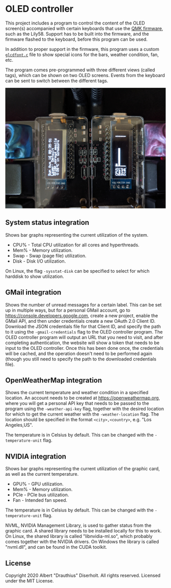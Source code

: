 # OLED controller

This project includes a program to control the content of the OLED screen(s) accompanied with certain keyboards that use
the [QMK firmware](https://github.com/Drauthius/qmk_firmware), such as the Lily58. Support has to be built into the
firmware, and the firmware flashed to the keyboard, before this program can be used.

In addition to proper support in the firmware, this program uses a custom
[`glcdfont.c`](https://github.com/Drauthius/qmk_firmware/keyboards/lily58/keymaps/albhen/glcdfont.c) file to show
special icons for the bars, weather condition, fan, etc.

The program comes pre-programmed with three different views (called tags), which can be shown on two OLED screens.
Events from the keyboard can be sent to switch between the different tags.

![Example](example.jpg)

## System status integration

Shows bar graphs representing the current utilization of the system.
* CPU% - Total CPU utilization for all cores and hyperthreads.
* Mem% - Memory utilization.
* Swap - Swap (page file) utilization.
* Disk - Disk I/O utilization.

On Linux, the flag `-sysstat-disk` can be specified to select for which harddisk to show utilization.

## GMail integration

Shows the number of unread messages for a certain label. This can be set up in multiple ways, but for a personal GMail
account, go to https://console.developers.google.com, create a new project, enable the GMail API, and then under
credentials create a new OAuth 2.0 Client ID. Download the JSON credentials file for that Client ID, and specify the
path to it using the `-gmail-credentials` flag to the OLED controller program. The OLED controller program will output
an URL that you need to visit, and after completing authentication, the website will show a token that needs to be
input to the OLED controller. Once this has been done once, the credentials will be cached, and the operation doesn't
need to be performed again (though you still need to specify the path to the downloaded credentials file).

## OpenWeatherMap integration

Shows the current temperature and weather condition in a specified location. An account needs to be created at
https://openweathermap.org, where you will get a personal API key that needs to be passed to the program using the
`-weather-api-key` flag, together with the desired location for which to get the current weather with the
`-weather-location` flag. The location should be specified in the format `<city>,<country>`, e.g. "Los Angeles,US".

The temperature is in Celsius by default. This can be changed with the `-temperature-unit` flag.

## NVIDIA integration

Shows bar graphs representing the current utilization of the graphic card, as well as the current temperature.
* GPU% - GPU utilization.
* Mem% - Memory utilization.
* PCIe - PCIe bus utilization.
* Fan - Intended fan speed.

The temperature is in Celsius by default. This can be changed with the `-temperature-unit` flag.

NVML, NVIDIA Management Library, is used to gather status from the graphic card. A shared library needs to be installed
locally for this to work. On Linux, the shared library is called "libnvidia-ml.so", which probably comes together with
the NVIDIA drivers. On Windows the library is called "nvml.dll", and can be found in the CUDA toolkit.

## License

Copyright 2020 Albert "Drauthius" Diserholt. All rights reserved.
Licensed under the MIT License.
